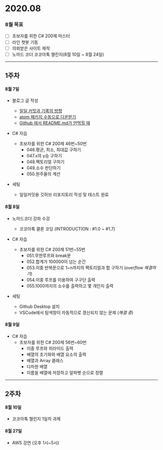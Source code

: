 # 2020.08
### 8월 목표
- [ ] 초보자를 위한 C# 200제 마스터
- [ ] 라인 챗봇 기동
- [ ] 의뢰받은 사이트 제작
- [ ] 노마드 코더 코코아톡 챌린지(8월 10일 ~ 8월 24일)

***
## 1주차

#### 8월 7일

- 블로그 글 작성
  - [일일 커밋과 기록의 방향](https://chooi9522.tistory.com/28)
  - [atom 패키지 수동으로 다운받기](https://chooi9522.tistory.com/29)
  - [Github 에서 README.md가 안먹힐 때](https://chooi9522.tistory.com/30)

- C# 자습
  - 초보자를 위한 C# 200제 46번~50번
      - 046.평균, 최소, 최대값 구하기
      - 047.x의 y승 구하기
      - 048.팩토리얼 구하기
      - 049.소수 판단하기
      - 050.원주율의 계산

- 세팅
  - 일일커밋용 깃허브 리포지토리 작성 및 테스트 완료

#### 8월 8일
 - 노마드코더 강좌 수강
   - 코코아톡 클론 코딩 (INTRODUCTION : #1.0 ~ #1.7)

- C# 자습
  - 초보자를 위한 C# 200제 51번~55번
    - 051.무한루프와 break문
    - 052.합계가 100000이 넘는 순간
    - 053.이중 반복문으로 1~n까지의 팩토리얼과 합 구하기 (*overflow 해결하기*)
    - 054.이중 루프를 이용하여 구구단 출력
    - 055.1000까지의 소수를 출력하고 몇 개인지 출력

 - 세팅
   - Github Desktop 설치
   - VSCode에서 탐색창이 자동적으로 갱신되지 않는 문제 (*해결 중*)

#### 8월 9일

- C# 자습
  - 초보자를 위한 C# 200제 56번~60번
    - 이중 루프와 피라미드 출력
    - 배열의 초기화와 배열 요소의 출력
    - 배열과 Array 클래스
    - 다차원 배열
    - 이름을 배열에 저장하고 알파벳 순으로 정렬

***
## 2주차

#### 8월 10일
 - 코코아톡 챌린지 1일차 과제

#### 8월 27일
 - AWS 강연 (오후 1시~5시)
